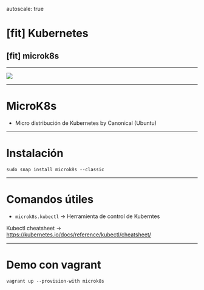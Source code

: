 autoscale: true
# [fit] Kubernetes
## [fit] microk8s
---
![](https://repository-images.githubusercontent.com/132732601/e3882d80-e367-11e9-8177-a6d5ec3eaff3)

---
# MicroK8s

- Micro distribución de Kubernetes by Canonical (Ubuntu)

---
# Instalación

`sudo snap install microk8s --classic`

---
# Comandos útiles

- `microk8s.kubectl` -> Herramienta de control de Kuberntes

Kubectl cheatsheet -> https://kubernetes.io/docs/reference/kubectl/cheatsheet/

---
# Demo con vagrant

`vagrant up --provision-with microk8s`

